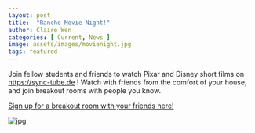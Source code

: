 ```yaml
---
layout: post
title:  "Rancho Movie Night!"
author: Claire Wen
categories: [ Current, News ]
image: assets/images/movienight.jpg
tags: featured
---
```



Join fellow students and friends to watch Pixar and Disney short films on https://sync-tube.de ! Watch with friends from the comfort of your house, and join breakout rooms with people you know.

[Sign up for a breakout room with your friends here!](https://docs.google.com/document/d/1mIUdNUpiqOVMWp-KI3b0y20qJUqh7AY2XdYqiwVuToU/edit?usp=sharing)


![jpg](movienight.jpg)
